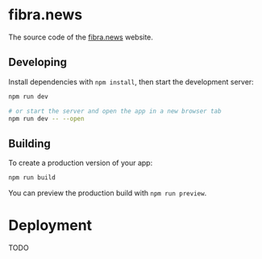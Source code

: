 # fibra.news

The source code of the [fibra.news](https://fibra.news) website.

## Developing

Install dependencies with `npm install`, then start the development server:

```bash
npm run dev

# or start the server and open the app in a new browser tab
npm run dev -- --open
```

## Building

To create a production version of your app:

```bash
npm run build
```

You can preview the production build with `npm run preview`.

# Deployment

TODO
